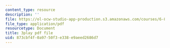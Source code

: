 ```yaml
---
content_type: resource
description: ''
file: https://ol-ocw-studio-app-production.s3.amazonaws.com/courses/6-851-advanced-data-structures-spring-2012/873cbf4f0a9750f3e338e9aeed2686d7_V3omVLzI0WE.pdf
file_type: application/pdf
resourcetype: Document
title: 3play pdf file
uid: 873cbf4f-0a97-50f3-e338-e9aeed2686d7
---
```

